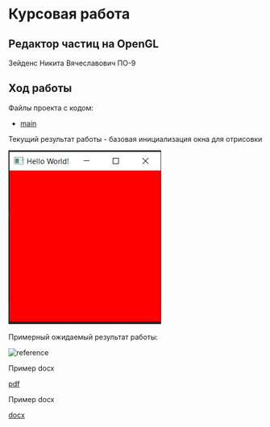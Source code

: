 # Курсовая работа

## Редактор частиц на OpenGL

Зейденс Никита Вячеславович ПО-9

## Ход работы

Файлы проекта с кодом:

- [main](./src/HelloWorld.java)

Текущий результат работы - базовая инициализация окна для отрисовки

![Basic Window Init](./img/basic.jpg)

Примерный ожидаемый результат работы:

![reference](./img/reference.gif)

Пример docx

[pdf](./res/lab3_SPP.pdf)

Пример docx

[docx](./res/Теория%20Информации.docx)